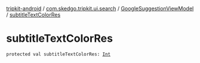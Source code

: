 [tripkit-android](../../index.md) / [com.skedgo.tripkit.ui.search](../index.md) / [GoogleSuggestionViewModel](index.md) / [subtitleTextColorRes](./subtitle-text-color-res.md)

# subtitleTextColorRes

`protected val subtitleTextColorRes: `[`Int`](https://kotlinlang.org/api/latest/jvm/stdlib/kotlin/-int/index.html)